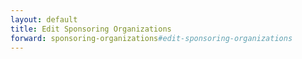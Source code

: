 ```yaml
---
layout: default
title: Edit Sponsoring Organizations
forward: sponsoring-organizations#edit-sponsoring-organizations
---
```


